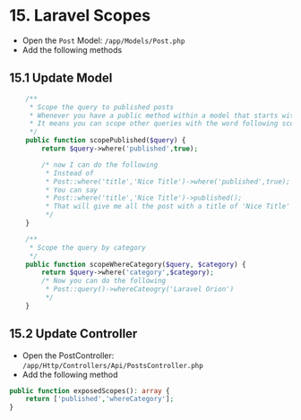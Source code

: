 # 15. Laravel Scopes

- Open the `Post` Model: `/app/Models/Post.php`
- Add the following methods

## 15.1 Update Model

```php
    /**
     * Scope the query to published posts
     * Whenever you have a public method within a model that starts with the word `scope` it has a special meaning
     * It means you can scope other queries with the word following scope, in the case `published`
     */
    public function scopePublished($query) {
        return $query->where('published',true);

        /* now I can do the following
         * Instead of
         * Post::where('title','Nice Title')->where('published',true);
         * You can say
         * Post::where('title','Nice Title')->published();
         * That will give me all the post with a title of 'Nice Title' and that is published
         */
    }

    /**
     * Scope the query by category
     */
    public function scopeWhereCategory($query, $category) {
        return $query->where('category',$category);
        /* Now you can do the following
         * Post::query()->whereCateogry('Laravel Orion')
         */
    }
```

## 15.2 Update Controller

- Open the PostController: `/app/Http/Controllers/Api/PostsController.php`
- Add the following method

```php
public function exposedScopes(): array {
    return ['published','whereCategory'];
}
```
